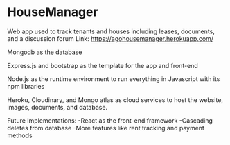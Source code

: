 # HouseManager
Web app used to track tenants and houses including leases, documents, and a discussion forum
Link: https://agohousemanager.herokuapp.com/

Mongodb as the database

Express.js and bootstrap as the template for the app and front-end

Node.js as the runtime environment to run everything in Javascript with its npm libraries

Heroku, Cloudinary, and Mongo atlas as cloud services to host the website, images, documents, and database.

Future Implementations:
-React as the front-end framework
-Cascading deletes from database
-More features like rent tracking and payment methods
